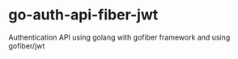 # go-auth-api-fiber-jwt
Authentication API using golang with gofiber framework and using gofiber/jwt  
